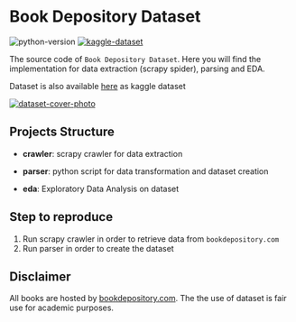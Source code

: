 # Book Depository Dataset
![python-version](https://img.shields.io/badge/python-3.6%2B-blue) [![kaggle-dataset](https://img.shields.io/badge/KAGGLE_DATASET-cyan)](https://www.kaggle.com/sp1thas/book-depository-dataset/) 

The source code of `Book Depository Dataset`. Here you will find the implementation for data extraction (scrapy spider), parsing and EDA.

Dataset is also available [here](https://www.kaggle.com/sp1thas/book-depository-dataset/) as kaggle dataset

[![dataset-cover-photo](https://storage.googleapis.com/kaggle-datasets-images/467291/877013/f6b046f1fdf94cec8171de6bec6bdb47/dataset-cover.jpg)](https://www.kaggle.com/sp1thas/book-depository-dataset/)

## Projects Structure

 * **crawler**: scrapy crawler for data extraction

 * **parser**: python script for data transformation and dataset creation

 * **eda**: Exploratory Data Analysis on dataset

## Step to reproduce
 1. Run scrapy crawler in order to retrieve data from `bookdepository.com`
 2. Run parser in order to create the dataset

## Disclaimer

All books are hosted by [bookdepository.com](https://bookdepository.com). The the use of dataset is fair use for academic purposes.